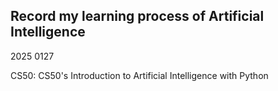 ## Record my learning process of Artificial Intelligence

2025 0127

CS50: CS50's Introduction to Artificial Intelligence with Python